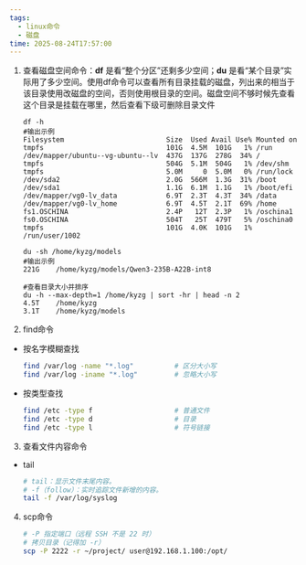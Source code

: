 ```yaml
---
tags:
  - linux命令
  - 磁盘
time: 2025-08-24T17:57:00
---
```

1. 查看磁盘空间命令：**df** 是看“整个分区”还剩多少空间；**du** 是看“某个目录”实际用了多少空间。使用df命令可以查看所有目录挂载的磁盘，列出来的相当于该目录使用改磁盘的空间，否则使用根目录的空间。磁盘空间不够时候先查看这个目录是挂载在哪里，然后查看下级可删除目录文件
	```
	df -h
	#输出示例
	Filesystem                         Size  Used Avail Use% Mounted on
	tmpfs                              101G  4.5M  101G   1% /run
	/dev/mapper/ubuntu--vg-ubuntu--lv  437G  137G  278G  34% /
	tmpfs                              504G  5.1M  504G   1% /dev/shm
	tmpfs                              5.0M     0  5.0M   0% /run/lock
	/dev/sda2                          2.0G  566M  1.3G  31% /boot
	/dev/sda1                          1.1G  6.1M  1.1G   1% /boot/efi
	/dev/mapper/vg0-lv_data            6.9T  2.3T  4.3T  34% /data
	/dev/mapper/vg0-lv_home            6.9T  4.5T  2.1T  69% /home
	fs1.OSCHINA                        2.4P   12T  2.3P   1% /oschina1
	fs0.OSCHINA                        504T   25T  479T   5% /oschina0
	tmpfs                              101G  4.0K  101G   1% /run/user/1002

	```
	```
	du -sh /home/kyzg/models
	#输出示例
	221G    /home/kyzg/models/Qwen3-235B-A22B-int8
	
	#查看目录大小并排序
	du -h --max-depth=1 /home/kyzg | sort -hr | head -n 2
	4.5T    /home/kyzg
	3.1T    /home/kyzg/models
	
	```
2. find命令

- 按名字模糊查找
	```bash
	find /var/log -name "*.log"          # 区分大小写
	find /var/log -iname "*.log"         # 忽略大小写
	```
- 按类型查找
	```bash
	find /etc -type f                    # 普通文件
	find /etc -type d                    # 目录
	find /etc -type l                    # 符号链接
	```
3. 查看文件内容命令

- tail
	```bash
	# tail：显示文件末尾内容。
	# -f（follow）：实时追踪文件新增的内容。
	tail -f /var/log/syslog
	```
4. scp命令
	```bash
	# -P 指定端口（远程 SSH 不是 22 时）
	# 拷贝目录（记得加 -r）
	scp -P 2222 -r ~/project/ user@192.168.1.100:/opt/
	```


